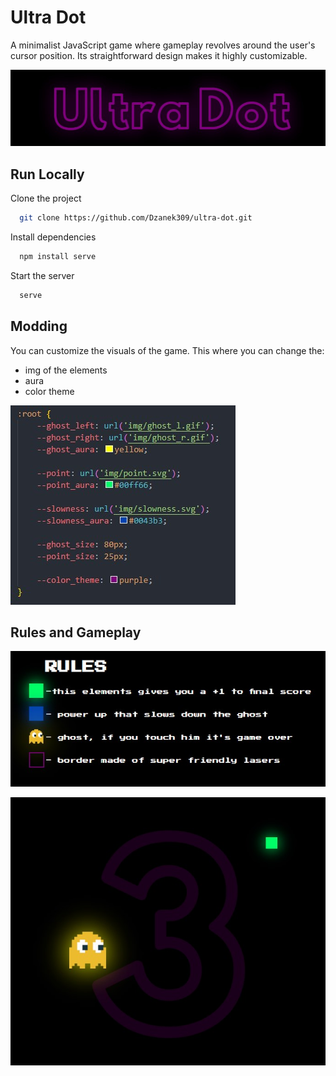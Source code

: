 
# Ultra Dot

A minimalist JavaScript game where gameplay revolves around the user's cursor position. Its straightforward design makes it highly customizable.


![Logo](README/screenshot_title.jpg)


## Run Locally

Clone the project

```bash
  git clone https://github.com/Dzanek309/ultra-dot.git
```
Install dependencies

```bash
  npm install serve
```

Start the server

```bash
  serve
```

## Modding

You can customize the visuals of the game.
This where you can change the:
- img of the elements
- aura
- color theme

![App Screenshot](README/screenshot_modding.jpg)
## Rules and Gameplay

![App Screenshot](README/screenshot_rules.jpg)

![App Screenshot](README/screenshot_gameplay.jpg)


